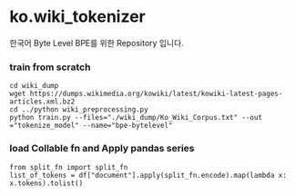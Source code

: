 # ko.wiki_tokenizer

한국어 Byte Level BPE를 위한 Repository 입니다.

### train from scratch
```
cd wiki_dump
wget https://dumps.wikimedia.org/kowiki/latest/kowiki-latest-pages-articles.xml.bz2
cd ../python wiki_preprocessing.py
python train.py --files="./wiki_dump/Ko_Wiki_Corpus.txt" --out ="tokenize_model" --name="bpe-bytelevel"
```

### load Collable fn and Apply pandas series
```
from split_fn import split_fn
list_of_tokens = df["document"].apply(split_fn.encode).map(lambda x: x.tokens).tolist()
```